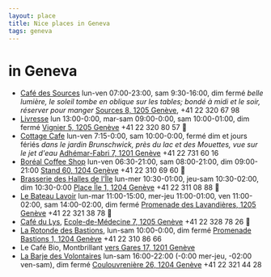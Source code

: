 ```yaml
---
layout: place
title: Nice places in Geneva
tags: geneva
---
```


# in Geneva

* [Café des Sources](http://www.cafedesources.ch) lun-ven 07:00-23:00, sam 9:30-16:00, dim fermé _belle lumière, le soleil tombe en oblique sur les tables; bondé à midi et le soir, réserver pour manger_ [Sources 8, 1205 Genève](https://goo.gl/maps/7UozB), +41 22 320 67 98
* [Livresse](http://livresse.ch/OuNousTrouver.php) lun 13:00-0:00, mar-sam 09:00-0:00, sam 10:00-01:00, dim fermé [Vignier 5, 1205 Genève](https://goo.gl/maps/aBIX1) +41 22 320 80 57 :signal_strength:
* [Cottage Cafe](http://cottagecafe.ch) lun-ven 7:15-0:00, sam 10:00-0:00, fermé dim et jours fériés _dans le jardin Brunschwick, près du lac et des Mouettes, vue sur le jet d'eau_ [Adhémar-Fabri 7, 1201 Genève](http://goo.gl/maps/7GpKr) +41 22 731 60 16
* [Boréal Coffee Shop](http://www.borealcoffee.ch) lun-ven 06:30-21:00, sam 08:00-21:00, dim 09:00-21:00 [Stand 60, 1204 Genève](https://goo.gl/maps/Eso5J) +41 22 310 69 60 :signal_strength:
* [Brasserie des Halles de l'Île](http://www.brasseriedeshallesdelile.ch) lun-mer 10:30-01:00, jeu-sam 10:30-02:00, dim 10:30-0:00 [Place Île 1, 1204 Genève](https://goo.gl/maps/xWzRa) +41 22 311 08 88 :signal_strength:
* [Le Bateau Lavoir](http://www.bateaulavoir.ch) lun-mar 11:00-15:00, mer-jeu 11:00-01:00, ven 11:00-02:00, sam 14:00-02:00, dim fermé [Promenade des Lavandières, 1205 Genève](https://goo.gl/maps/jxIoc) +41 22 321 38 78 :signal_strength:
* [Café du Lys](http://www.cafedulys.ch), [Ecole-de-Médecine 7, 1205 Genève](https://goo.gl/maps/u4Euo) +41 22 328 78 26 :signal_strength:
* [La Rotonde des Bastions](http://www.bastions.ch), lun-sam 10:00-0:00, dim fermé [Promenade Bastions 1, 1204 Genève](https://goo.gl/maps/vRgmS) +41 22 310 86 66
* Le Café Bio, Montbrillant [vers Gares 17, 1201 Genève](https://goo.gl/maps/qG9Fi)
* [La Barje des Volontaires](http://www.labarje.ch/lieux/volontaires) lun-sam 16:00-22:00 (-0:00 mer-jeu, -02:00 ven-sam), dim fermé [Coulouvrenière 26, 1204 Genève](https://goo.gl/maps/ytF9F) +41 22 321 44 28
